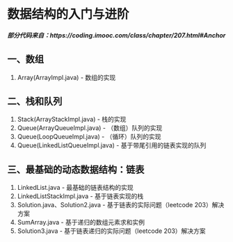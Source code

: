 # 数据结构的入门与进阶

<h5>部分代码来自：https://coding.imooc.com/class/chapter/207.html#Anchor</h5>

## 一、数组

1. Array(ArrayImpl.java) - 数组的实现

## 二、栈和队列

1. Stack(ArrayStackImpl.java) - 栈的实现
2. Queue(ArrayQueueImpl.java) - （数组）队列的实现
3. Queue(LoopQueueImpl.java) - （循环）队列的实现
4. Queue(LinkedListQueueImpl.java) - 基于带尾引用的链表实现的队列

## 三、最基础的动态数据结构：链表

1. LinkedList.java - 最基础的链表结构的实现
2. LinkedListStackImpl.java - 基于链表实现的栈
3. Solution.java、Solution2.java - 基于链表的实际问题（leetcode 203）解决方案
4. SumArray.java - 基于递归的数组元素求和实例
5. Solution3.java - 基于链表递归的实际问题（leetcode 203）解决方案
